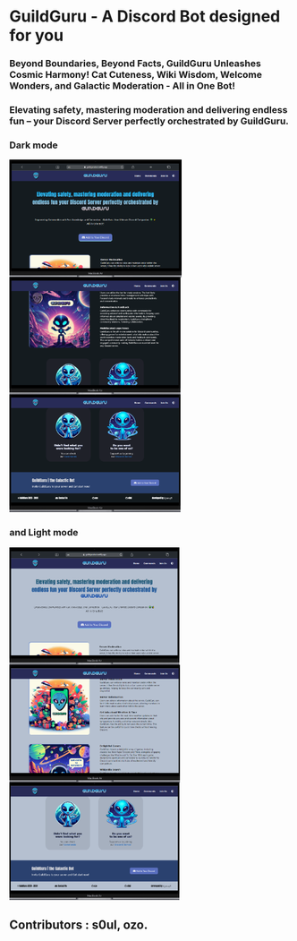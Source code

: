 # GuildGuru - A Discord Bot designed for you

<h3>Beyond Boundaries, Beyond Facts, GuildGuru Unleashes Cosmic Harmony! Cat Cuteness, Wiki Wisdom, Welcome Wonders, and Galactic Moderation - All in One Bot!</h3>
<h3>Elevating safety, mastering moderation and delivering endless fun – your Discord Server perfectly orchestrated by GuildGuru.</h3>

### Dark mode
<img src="./img-readme/mac1.png" height="210" align="left"/><img src="./img-readme/mac2.png" height="210" align="left"/><img src="./img-readme/mac3.png" height="210"/>
### and Light mode
<img src="./img-readme/macl1.png" height="210" align="left"/><img src="./img-readme/macl2.png" height="210" align="left"/><img src="./img-readme/macl3.png" height="210">
<br/>
## Contributors : s0ul, ozo.
